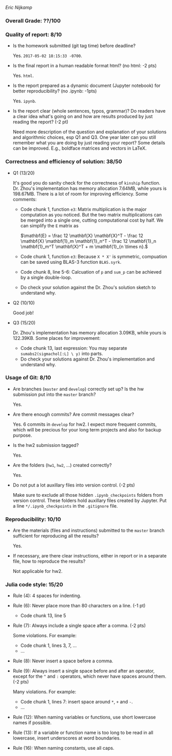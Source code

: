 *Eric Nijkamp* 

### Overall Grade: ??/100

### Quality of report: 8/10

* Is the homework submitted (git tag time) before deadline?

	Yes. `2017-05-02 18:15:33 -0700`.
	
* Is the final report in a human readable format html? (no html: -2 pts)

	Yes. `html`.

* Is the report prepared as a dynamic document (Jupyter notebook) for better reproducibility? (no .ipynb: -1pts) 

	Yes. `ipynb`.

* Is the report clear (whole sentences, typos, grammar)? Do readers have a clear idea what's going on and how are results produced by just reading the report? (-2 pt)

	 Need more description of the question and explanation of your solutions and algorithmic choices, esp Q1 and Q3. One year later can you still remember what you are doing by just reading your report? Some details can be improved. E.g., boldface matrices and vectors in LaTeX.
	 
	  
### Correctness and efficiency of solution: 38/50 

* Q1 (13/20)

	 It's good you do sanity check for the correctness of `kinship` function. Dr. Zhou's implementation has memory allocation 7.64MB, while yours is 198.67MB. There is a lot of room for improving efficiency. Some comments: 
  	
	* Code chunk 1, function `e3`: Matrix multiplication is the major computation as you noticed. But the two matrix multiplications can be merged into a single one, cutting computational cost by half. We can simplify the `E` matrix as
	
		$\mathbf{E} = \frac 12 \mathbf{X} \mathbf{X}^T - \frac 12 \mathbf{X} \mathbf{1}_m \mathbf{1}_n^T - \frac 12 \mathbf{1}_n \mathbf{1}_m^T \mathbf{X}^T + m \mathbf{1}_{n \times n}.$
	
	* Code chunk 1, function `e3`: Because `X * X'` is symmetric, compuation can be saved using BLAS-3 function `BLAS.syrk`. 
	* Code chunk 8, line 5-6: Calcuation of `p` and `sum_p` can be achieved by a single double-loop.  
	* Do check your solution against the Dr. Zhou's solution sketch to understand why. 

* Q2 (10/10)
	
	Good job!



* Q3 (15/20) 
 
 	Dr. Zhou's implementation has memory allocation 3.09KB, while yours is 122.39KB. Some places for improvement:   
	* Code chunk 13, last expression: You may separate `sumabs2(sigmachol[:L] \ y)` into parts.  
	* Do check your solutions against Dr. Zhou's implementation and understand why.


### Usage of Git: 8/10

* Are branches (`master` and `develop`) correctly set up? Is the hw submission put into the `master` branch?

	Yes.


* Are there enough commits? Are commit messages clear?

	Yes. 6 commits in `develop` for hw2. I expect more frequent commits, which will be precious for your long term projects and also for backup purpose. 


* Is the hw2 submission tagged?

	Yes.

* Are the folders (`hw1`, `hw2`, ...) created correctly? 

	Yes.

* Do not put a lot auxillary files into version control. (-2 pts)  

	Make sure to exclude all those hidden `.ipynb_checkpoints` folders from version control. These folders hold auxillary files created by Jupyter. Put a line `*/.ipynb_checkpoints` in the `.gitignore` file.
	
### Reproducibility: 10/10

* Are the materials (files and instructions) submitted to the `master` branch sufficient for reproducing all the results?  

	Yes.

* If necessary, are there clear instructions, either in report or in a separate file, how to reproduce the results?  

	Not applicable for hw2.

### Julia code style: 15/20

* Rule (4): 4 spaces for indenting. 

* Rule (6): Never place more than 80 characters on a line. (-1 pt) 

	* Code chunk 13, line 5

* Rule (7): Always include a single space after a comma. (-2 pts)

	Some violations. For example:  
	- Code chunk 1, lines 3, 7, ...  
	- ...

* Rule (8):  Never insert a space before a comma.

* Rule (9): Always insert a single space before and after an operator, except for the `^` and `:` operators, which never have spaces around them. (-2 pts)

	Many violations. For example:
	- Code chunk 1, lines 7: insert space around `*`, `+` and `-`.
	- ...

* Rule (12): When naming variables or functions, use short lowercase names if possible.

* Rule (13): If a variable or function name is too long to be read in all lowercase, insert underscores at word boundaries.

* Rule (16): When naming constants, use all caps.
